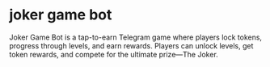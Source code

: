 # joker game bot

Joker Game Bot is a tap-to-earn
Telegram game where players lock tokens,
progress through levels, and earn rewards.
Players can unlock levels, get token rewards,
and compete for the ultimate prize—The Joker.
